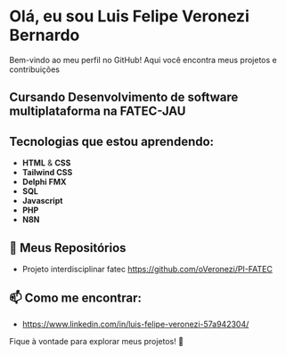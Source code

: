 # Olá, eu sou Luis Felipe Veronezi Bernardo

Bem-vindo ao meu perfil no GitHub! Aqui você encontra meus projetos e contribuições

##  Cursando Desenvolvimento de software multiplataforma na FATEC-JAU

##  Tecnologias que estou aprendendo:

- **HTML** & **CSS**
- **Tailwind CSS**
- **Delphi FMX**
- **SQL**
- **Javascript**
- **PHP**
- **N8N**

## 📁 Meus Repositórios
- Projeto interdisciplinar fatec https://github.com/oVeronezi/PI-FATEC

## 📫 Como me encontrar:

- https://www.linkedin.com/in/luis-felipe-veronezi-57a942304/

Fique à vontade para explorar meus projetos! 🙂
